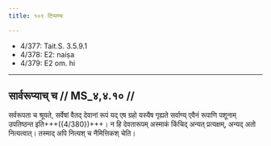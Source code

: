 ```yaml
---
title: १०९ टिप्पण्यः

---
```

- 4/377: Tait.S. 3.5.9.1
- 4/378: E2: naiṣa
- 4/379: E2 om. hi

____________________________________________


## सार्वरूप्याच् च // MS_४,४.१० //

सर्वरूपता च श्रूयते, सर्वेषां वैतद् देवानां रूपं यद् एष ग्रहो यस्यैष गृह्यते सर्वाण्य् एवैनं रूपाणि पशूनाम् उपतिष्ठन्त इति+++({4/380})+++। न हि देवतारूपम् अस्माकं किंचिद् अन्यत् प्रत्यक्षम्, अन्यद् अतो नित्यत्वात्। तस्माद् अपि नित्यश् च नैमित्तिकश् चेति।
